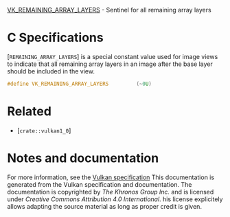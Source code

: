 [VK_REMAINING_ARRAY_LAYERS](https://www.khronos.org/registry/vulkan/specs/1.3-extensions/man/html/VK_REMAINING_ARRAY_LAYERS.html) - Sentinel for all remaining array layers

# C Specifications
[`REMAINING_ARRAY_LAYERS`] is a special constant value used for image
views to indicate that all remaining array layers in an image after the base
layer should be included in the view.
```c
#define VK_REMAINING_ARRAY_LAYERS         (~0U)
```

# Related
- [`crate::vulkan1_0`]

# Notes and documentation
For more information, see the [Vulkan specification](https://www.khronos.org/registry/vulkan/specs/1.3-extensions/html/vkspec.html)
This documentation is generated from the Vulkan specification and documentation.
The documentation is copyrighted by *The Khronos Group Inc.* and is licensed under *Creative Commons Attribution 4.0 International*.
his license explicitely allows adapting the source material as long as proper credit is given.
        